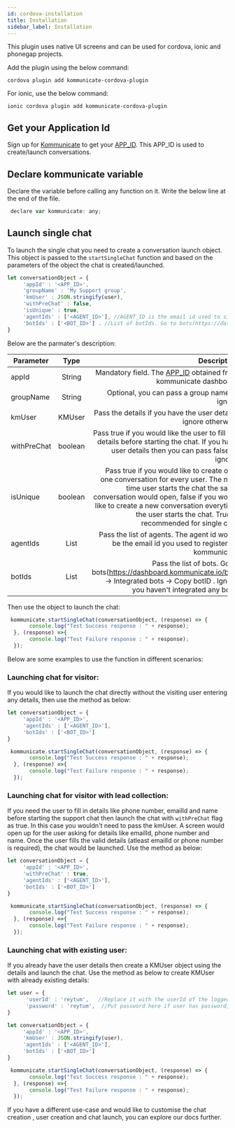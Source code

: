 ```yaml
---
id: cordova-installation
title: Installation
sidebar_label: Installation
---
```


This plugin uses native UI screens and can be used for cordova, ionic and phonegap projects.

Add the plugin using the below command:
 
```
cordova plugin add kommunicate-cordova-plugin
```

For ionic, use the below command:

```
ionic cordova plugin add kommunicate-cordova-plugin
```
## Get your Application Id
Sign up for [Kommunicate](https://dashboard.kommunicate.io) to get your [APP_ID](https://dashboard.kommunicate.io/settings/install). This APP_ID is used to create/launch conversations.
## Declare kommunicate variable
Declare the variable before calling any function on it. Write the below line at the end of the file.
```js
 declare var kommunicate: any;
```
## Launch single chat
To launch the single chat you need to create a conversation launch object. This object is passed to the `startSingleChat` function and based on the parameters of the object the chat is created/launched.


```js
let conversationObject = {
     'appId' : '<APP_ID>',
     'groupName' : 'My Support group', 
     'kmUser' : JSON.stringify(user),
     'withPreChat' : false,
     'isUnique' : true,
     'agentIds' : ['<AGENT_ID>'], //AGENT_ID is the email id used to signup on kommunicate dashboard
     'botIds' : ['<BOT_ID>'] . //List of botIds. Go to bots(https://dashboard.kommunicate.io/bot) -> Integrated bots -> Copy botID 
}
```

Below are the parmater's description:

| Parameter        | Type           | Description  |
| ------------- |:-------------:| -----:|
| appId      | String      |   Mandatory field. The [APP_ID](https://dashboard.kommunicate.io/settings/install) obtained from kommunicate dashboard |
| groupName      | String      |   Optional, you can pass a group name or ignore |
| kmUser | KMUser     |    Pass the details if you have the user details, ignore otherwise |
| withPreChat | boolean      |   Pass true if you would like the user to fill the details before starting the chat. If you have user details then you can pass false or ignore. |
| isUnique | boolean      |    Pass true if you would like to create only one conversation for every user. The next time user starts the chat the same conversation would open, false if you would like to create a new conversation everytime the user starts the chat. True is recommended for single chat|
| agentIds | List<String>      |    Pass the list of agents. The agent id would be the email id you used to register on kommunicate|
| botIds | List<String>      |    Pass the list of bots. Go to bots(https://dashboard.kommunicate.io/bot) -> Integrated bots -> Copy botID . Ignore you haven't integrated any bots. |
 
Then use the object to launch the chat:
```js
 kommunicate.startSingleChat(conversationObject, (response) => {
       console.log("Test Success response : " + response);
  }, (response) =>{
       console.log("Test Failure response : " + response);
  });
  ```
  
Below are some examples to use the function in different scenarios:

### Launching chat for visitor:
If you would like to launch the chat directly without the visiting user entering any details, then use the method as below:

```js
let conversationObject = {
     'appId' : '<APP_ID>',
     'agentIds' : ['<AGENT_ID>'],  
     'botIds' : ['<BOT_ID>']
}

 kommunicate.startSingleChat(conversationObject, (response) => {
       console.log("Test Success response : " + response);
  }, (response) =>{
       console.log("Test Failure response : " + response);
  });
```
### Launching chat for visitor with lead collection:
If you need the user to fill in details like phone number, emailId and name before starting the support chat then launch the chat with `withPreChat` flag as true. In this case you wouldn't need to pass the kmUser. A screen would open up for the user asking for details like emailId, phone number and name. Once the user fills the valid details (atleast emailId or phone number is required), the chat would be launched. Use the method as below:

```js
let conversationObject = {
     'appId' : '<APP_ID>',
     'withPreChat' : true,
     'agentIds' : ['<AGENT_ID>'],
     'botIds' : ['<BOT_ID>']
}

 kommunicate.startSingleChat(conversationObject, (response) => {
       console.log("Test Success response : " + response);
  }, (response) =>{
       console.log("Test Failure response : " + response);
  });
```

### Launching chat with existing user:
If you already have the user details then create a KMUser object using the details and launch the chat. Use the method as below to create KMUser with already existing details:

```js
let user = {
      'userId' : 'reytum',   //Replace it with the userId of the logged in user
      'password' : 'reytum',  //Put password here if user has password, ignore otherwise
}

let conversationObject = {
     'appId' : '<APP_ID>',
     'kmUser' : JSON.stringify(user),
     'agentIds' : ['<AGENT_ID>'],
     'botIds' : ['<BOT_ID>']
}

 kommunicate.startSingleChat(conversationObject, (response) => {
       console.log("Test Success response : " + response);
  }, (response) =>{
       console.log("Test Failure response : " + response);
  });
```

If you have a different use-case and would like to customise the chat creation , user creation and chat launch, you can explore our docs further.
